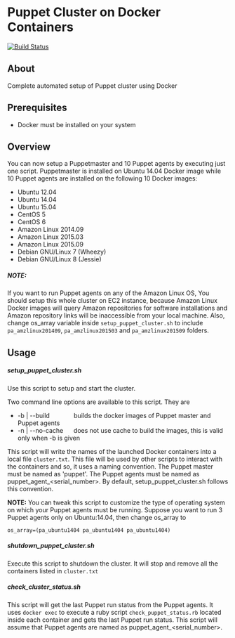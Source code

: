 # Puppet Cluster on Docker Containers
[![Build Status](https://travis-ci.org/udaysagar2177/docker-puppet-cluster.svg?branch=master)](https://travis-ci.org/udaysagar2177/docker-puppet-cluster)

## About
Complete automated setup of Puppet cluster using Docker

## Prerequisites
  - Docker must be installed on your system

## Overview
You can now setup a Puppetmaster and 10 Puppet agents by executing just one script. Puppetmaster is installed on Ubuntu 14.04 Docker image while 10 Puppet agents are installed on the following 10 Docker images:
  * Ubuntu 12.04
  * Ubuntu 14.04
  * Ubuntu 15.04
  * CentOS 5
  * CentOS 6
  * Amazon Linux 2014.09
  * Amazon Linux 2015.03
  * Amazon Linux 2015.09
  * Debian GNU/Linux 7 (Wheezy)
  * Debian GNU/Linux 8 (Jessie)

##### NOTE:
If you want to run Puppet agents on any of the Amazon Linux OS, You should setup this whole cluster on EC2 instance, because Amazon Linux Docker images will query Amazon repositories for software installations and Amazon repository links will be inaccessible from your local machine. Also, change os_array variable inside `setup_puppet_cluster.sh` to include `pa_amzlinux201409`, `pa_amzlinux201503` and `pa_amzlinux201509` folders.

## Usage
##### setup_puppet_cluster.sh
Use this script to setup and start the cluster.

Two command line options are available to this script. They are
  * -b | --build&nbsp;&nbsp;&nbsp;&nbsp;&nbsp;&nbsp;&nbsp;&nbsp;&nbsp;&nbsp;&nbsp;&nbsp;&nbsp;&nbsp;builds the docker images of Puppet master and Puppet agents
  * -n | --no-cache&nbsp;&nbsp;&nbsp;&nbsp;&nbsp;&nbsp;does not use cache to build the images, this is valid only when -b is given

This script will write the names of the launched Docker containers into a local file `cluster.txt`. This file will be used by other scripts to interact with the containers and so, it uses a naming convention. The Puppet master must be named as 'puppet'. The Puppet agents must be named as puppet_agent_\<serial_number\>. By default, setup_puppet_cluster.sh follows this convention.

**NOTE:** You can tweak this script to customize the type of operating system on which your Puppet agents must be running. Suppose you want to run 3 Puppet agents only on Ubuntu:14.04, then change os_array to 

`os_array=(pa_ubuntu1404 pa_ubuntu1404 pa_ubuntu1404)`

##### shutdown_puppet_cluster.sh
Execute this script to shutdown the cluster. It will stop and remove all the containers listed in `cluster.txt`

##### check_cluster_status.sh
This script will get the last Puppet run status from the Puppet agents. It uses `docker exec` to execute a ruby script `check_puppet_status.rb` located inside each container and gets the last Puppet run status. This script will assume that Puppet agents are named as puppet_agent_\<serial_number\>.
